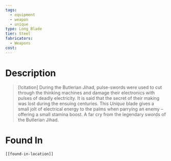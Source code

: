 ```yaml
---
tags:
  - equipment
  - weapon
  - unique
type: Long Blade
tier: Steel
fabricators:
  - Weapons
cost:
---
```

# Description
> [!citation]
> During the Butlerian Jihad, pulse-swords were used to cut through the thinking machines and damage their electronics with pulses of deadly electricity. It is said that the secret of their making was lost during the ensuing centuries. This *Unique* blade gives a small jolt of electrical energy to the palms when parrying an enemy – offering a small stamina boost. A far cry from the legendary swords of the Butlerian Jihad.
# Found In
```meta-bind-embed
[[found-in-location]]
```
